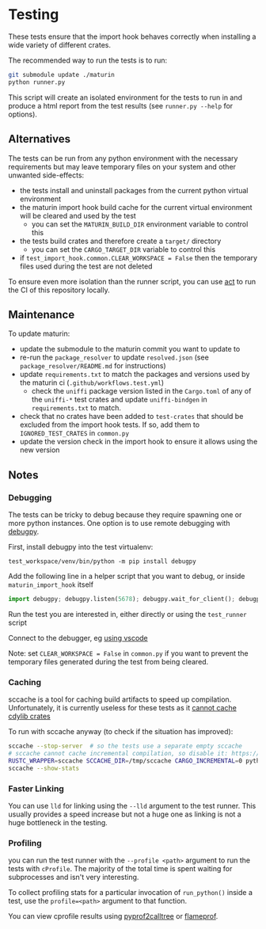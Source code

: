 # Testing

These tests ensure that the import hook behaves correctly when installing a wide variety of different crates.

The recommended way to run the tests is to run:

```bash
git submodule update ./maturin
python runner.py
```

This script will create an isolated environment for the tests to run in
and produce a html report from the test results (see `runner.py --help` for options).

## Alternatives

The tests can be run from any python environment with the necessary requirements but may leave temporary files
on your system and other unwanted side-effects:

- the tests install and uninstall packages from the current python virtual environment
- the maturin import hook build cache for the current virtual environment will be cleared and used by the test
    - you can set the `MATURIN_BUILD_DIR` environment variable to control this
- the tests build crates and therefore create a `target/` directory
    - you can set the `CARGO_TARGET_DIR` variable to control this
- if `test_import_hook.common.CLEAR_WORKSPACE = False` then the temporary files used during the test are not deleted

To ensure even more isolation than the runner script, you can use [act](https://github.com/nektos/act) to run the CI
of this repository locally.

## Maintenance

To update maturin:

- update the submodule to the maturin commit you want to update to
- re-run the `package_resolver` to update `resolved.json` (see `package_resolver/README.md` for instructions)
- update `requirements.txt` to match the packages and versions used by the maturin ci (`.github/workflows.test.yml`)
    - check the `uniffi` package version listed in the `Cargo.toml` of any of the `uniffi-*`
      test crates and update `uniffi-bindgen` in `requirements.txt` to match.
- check that no crates have been added to `test-crates` that should be excluded from the import hook tests.
  If so, add them to `IGNORED_TEST_CRATES` in `common.py`
- update the version check in the import hook to ensure it allows using the new version

## Notes

### Debugging

The tests can be tricky to debug because they require spawning one or more python instances. One option is to use
remote debugging with [debugpy](https://pypi.org/project/debugpy/).

First, install debugpy into the test virtualenv:

```shell
test_workspace/venv/bin/python -m pip install debugpy
```

Add the following line in a helper script that you want to debug, or inside `maturin_import_hook` itself

```python
import debugpy; debugpy.listen(5678); debugpy.wait_for_client(); debugpy.breakpoint()
```

Run the test you are interested in, either directly or using the `test_runner` script

Connect to the debugger, eg [using vscode](https://code.visualstudio.com/docs/python/debugging#_local-script-debugging)

Note: set `CLEAR_WORKSPACE = False` in `common.py` if you want to prevent the temporary files generated during the test
from being cleared.

### Caching

sccache is a tool for caching build artifacts to speed up compilation. Unfortunately, it is currently useless for these
tests as it [cannot cache cdylib crates](https://github.com/mozilla/sccache/issues/1715)

To run with sccache anyway (to check if the situation has improved):

```bash
sccache --stop-server  # so the tests use a separate empty sccache
# sccache cannot cache incremental compilation, so disable it: https://github.com/mozilla/sccache/issues/236
RUSTC_WRAPPER=sccache SCCACHE_DIR=/tmp/sccache CARGO_INCREMENTAL=0 python test_runner/test_runner.py <args>
sccache --show-stats
```

### Faster Linking

You can use `lld` for linking using the `--lld` argument to the test runner. This usually provides a speed increase
but not a huge one as linking is not a huge bottleneck in the testing.

### Profiling

you can run the test runner with the `--profile <path>` argument to run the tests with `cProfile`. The majority of the
total time is spent waiting for subprocesses and isn't very interesting.

To collect profiling stats for a particular invocation of `run_python()` inside a test, use the `profile=<path>`
argument to that function.

You can view cprofile results using [pyprof2calltree](https://pypi.org/project/pyprof2calltree/) or
[flameprof](https://pypi.org/project/flameprof/).
